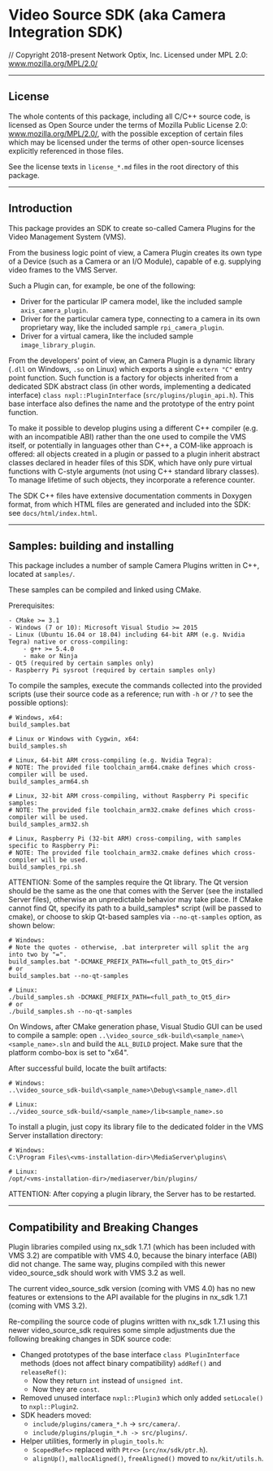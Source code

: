 # Video Source SDK (aka Camera Integration SDK)

// Copyright 2018-present Network Optix, Inc. Licensed under MPL 2.0: www.mozilla.org/MPL/2.0/

---------------------------------------------------------------------------------------------------
## License

The whole contents of this package, including all C/C++ source code, is licensed as Open Source
under the terms of Mozilla Public License 2.0: www.mozilla.org/MPL/2.0/, with the possible
exception of certain files which may be licensed under the terms of other open-source licenses
explicitly referenced in those files.

See the license texts in `license_*.md` files in the root directory of this package.

---------------------------------------------------------------------------------------------------
## Introduction

This package provides an SDK to create so-called Camera Plugins for the Video Management System
(VMS).

From the business logic point of view, a Camera Plugin creates its own type of a Device (such
as a Camera or an I/O Module), capable of e.g. supplying video frames to the VMS Server.

Such a Plugin can, for example, be one of the following:

- Driver for the particular IP camera model, like the included sample `axis_camera_plugin`.
- Driver for the particular camera type, connecting to a camera in its own proprietary way, like
    the included sample `rpi_camera_plugin`.
- Driver for a virtual camera, like the included sample `image_library_plugin`.

From the developers' point of view, an Camera Plugin is a dynamic library (`.dll` on Windows,
`.so` on Linux) which exports a single `extern "C"` entry point function. Such function is a
factory for objects inherited from a dedicated SDK abstract class (in other words, implementing a
dedicated interface) `class nxpl::PluginInterface` (`src/plugins/plugin_api.h`). This base
interface also defines the name and the prototype of the entry point function.

To make it possible to develop plugins using a different C++ compiler (e.g. with an incompatible
ABI) rather than the one used to compile the VMS itself, or potentially in languages other than
C++, a COM-like approach is offered: all objects created in a plugin or passed to a plugin inherit
abstract classes declared in header files of this SDK, which have only pure virtual functions with
C-style arguments (not using C++ standard library classes). To manage lifetime of such objects,
they incorporate a reference counter.

The SDK C++ files have extensive documentation comments in Doxygen format, from which HTML files
are generated and included into the SDK: see `docs/html/index.html`.

---------------------------------------------------------------------------------------------------
## Samples: building and installing

This package includes a number of sample Camera Plugins written in C++, located at `samples/`.

These samples can be compiled and linked using CMake.

Prerequisites:
```
- CMake >= 3.1
- Windows (7 or 10): Microsoft Visual Studio >= 2015
- Linux (Ubuntu 16.04 or 18.04) including 64-bit ARM (e.g. Nvidia Tegra) native or cross-compiling:
    - g++ >= 5.4.0
    - make or Ninja
- Qt5 (required by certain samples only)
- Raspberry Pi sysroot (required by certain samples only)
```

To compile the samples, execute the commands collected into the provided scripts (use their source
code as a reference; run with `-h` or `/?` to see the possible options):
```
# Windows, x64:
build_samples.bat

# Linux or Windows with Cygwin, x64:
build_samples.sh

# Linux, 64-bit ARM cross-compiling (e.g. Nvidia Tegra):
# NOTE: The provided file toolchain_arm64.cmake defines which cross-compiler will be used.
build_samples_arm64.sh

# Linux, 32-bit ARM cross-compiling, without Raspberry Pi specific samples:
# NOTE: The provided file toolchain_arm32.cmake defines which cross-compiler will be used.
build_samples_arm32.sh

# Linux, Raspberry Pi (32-bit ARM) cross-compiling, with samples specific to Raspberry Pi:
# NOTE: The provided file toolchain_arm32.cmake defines which cross-compiler will be used.
build_samples_rpi.sh
```

ATTENTION: Some of the samples require the Qt library. The Qt version should be the same as the one
that comes with the Server (see the installed Server files), otherwise an unpredictable behavior
may take place. If CMake cannot find Qt, specify its path to a build_samples* script (will be
passed to cmake), or choose to skip Qt-based samples via `--no-qt-samples` option, as shown below:
```
# Windows:
# Note the quotes - otherwise, .bat interpreter will split the arg into two by "=".
build_samples.bat "-DCMAKE_PREFIX_PATH=<full_path_to_Qt5_dir>"
# or
build_samples.bat --no-qt-samples

# Linux:
./build_samples.sh -DCMAKE_PREFIX_PATH=<full_path_to_Qt5_dir>
# or
./build_samples.sh --no-qt-samples
```

On Windows, after CMake generation phase, Visual Studio GUI can be used to compile a sample:
open `..\video_source_sdk-build\<sample_name>\<sample_name>.sln` and build the `ALL_BUILD` project.
Make sure that the platform combo-box is set to "x64".

After successful build, locate the built artifacts:
```
# Windows:
..\video_source_sdk-build\<sample_name>\Debug\<sample_name>.dll

# Linux:
../video_source_sdk-build/<sample_name>/lib<sample_name>.so
```

To install a plugin, just copy its library file to the dedicated folder in the VMS Server
installation directory:
```
# Windows:
C:\Program Files\<vms-installation-dir>\MediaServer\plugins\

# Linux:
/opt/<vms-installation-dir>/mediaserver/bin/plugins/
```
ATTENTION: After copying a plugin library, the Server has to be restarted.

---------------------------------------------------------------------------------------------------
## Compatibility and Breaking Changes

Plugin libraries compiled using nx_sdk 1.7.1 (which has been included with VMS 3.2) are compatible
with VMS 4.0, because the binary interface (ABI) did not change. The same way, plugins compiled
with this newer video_source_sdk should work with VMS 3.2 as well.

The current video_source_sdk version (coming with VMS 4.0) has no new features or extensions to the
API available for the plugins in nx_sdk 1.7.1 (coming with VMS 3.2).

Re-compiling the source code of plugins written with nx_sdk 1.7.1 using this newer video_source_sdk
requires some simple adjustments due the following breaking changes in SDK source code:

- Changed prototypes of the base interface `class PluginInterface` methods (does not affect binary
    compatibility) `addRef()` and `releaseRef()`:
    - Now they return `int` instead of `unsigned int`.
    - Now they are `const`.
- Removed unused interface `nxpl::Plugin3` which only added `setLocale()` to `nxpl::Plugin2`.
- SDK headers moved:
    - `include/plugins/camera_*.h` -> `src/camera/`.
    - `include/plugins/plugin_*.h -> src/plugins/`.
- Helper utilities, formerly in `plugin_tools.h`:
    - `ScopedRef<>` replaced with `Ptr<>` (`src/nx/sdk/ptr.h`).
    - `alignUp()`, `mallocAligned()`, `freeAligned()` moved to `nx/kit/utils.h`.
